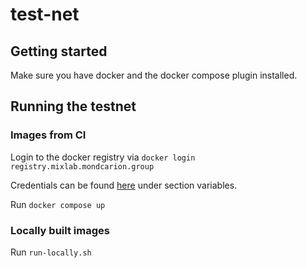 # test-net

## Getting started
Make sure you have docker and the docker compose plugin installed.

## Running the testnet

### Images from CI
Login to the docker registry via `docker login registry.mixlab.mondcarion.group`

Credentials can be found [here](https://git.scc.kit.edu/groups/ps-chair/mixlab/mixnet/-/settings/ci_cd) under section variables.

Run `docker compose up`

### Locally built images
Run `run-locally.sh`
